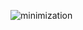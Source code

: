 
















![minimization](https://user-images.githubusercontent.com/31521112/32200044-33f5ac16-bd95-11e7-96ee-c054bf99071e.JPG)
